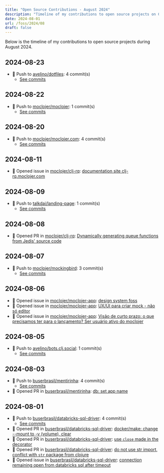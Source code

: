 ```yaml
---
title: "Open Source Contributions - August 2024"
description: "Timeline of my contributions to open source projects on GitHub during August 2024."
date: 2024-08-01
url: /foss/2024/08
draft: false
---
```


Below is the timeline of my contributions to open source projects during August 2024.

## 2024-08-23

- 🔨 Push to [avelino/dotfiles](https://github.com/avelino/dotfiles): 4 commit(s)
  - [See commits](https://github.com/avelino/dotfiles/commits?author=avelino&since=2024-08-23T00:00:00Z&until=2024-08-23T23:59:59Z)

## 2024-08-22

- 🔨 Push to [moclojer/moclojer](https://github.com/moclojer/moclojer): 1 commit(s)
  - [See commits](https://github.com/moclojer/moclojer/commits?author=avelino&since=2024-08-22T00:00:00Z&until=2024-08-22T23:59:59Z)

## 2024-08-20

- 🔨 Push to [moclojer/moclojer.com](https://github.com/moclojer/moclojer.com): 4 commit(s)
  - [See commits](https://github.com/moclojer/moclojer.com/commits?author=avelino&since=2024-08-20T00:00:00Z&until=2024-08-20T23:59:59Z)

## 2024-08-11

- 🐛 Opened issue in [moclojer/clj-rq](https://github.com/moclojer/clj-rq): [documentation site clj-rq.moclojer.com](https://github.com/moclojer/clj-rq/issues/19)

## 2024-08-09

- 🔨 Push to [talkdai/landing-page](https://github.com/talkdai/landing-page): 1 commit(s)
  - [See commits](https://github.com/talkdai/landing-page/commits?author=avelino&since=2024-08-09T00:00:00Z&until=2024-08-09T23:59:59Z)

## 2024-08-08

- 🔀 Opened PR in [moclojer/clj-rq](https://github.com/moclojer/clj-rq): [Dynamically generating queue functions from Jedis' source code](https://github.com/moclojer/clj-rq/pull/18)

## 2024-08-07

- 🔨 Push to [moclojer/mockingbird](https://github.com/moclojer/mockingbird): 3 commit(s)
  - [See commits](https://github.com/moclojer/mockingbird/commits?author=avelino&since=2024-08-07T00:00:00Z&until=2024-08-07T23:59:59Z)

## 2024-08-06

- 🐛 Opened issue in [moclojer/moclojer-app](https://github.com/moclojer/moclojer-app): [design system foss](https://github.com/moclojer/moclojer-app/issues/351)
- 🐛 Opened issue in [moclojer/moclojer-app](https://github.com/moclojer/moclojer-app): [UX/UI para criar mock - não só editor](https://github.com/moclojer/moclojer-app/issues/350)
- 🐛 Opened issue in [moclojer/moclojer-app](https://github.com/moclojer/moclojer-app): [Visão de curto prazo: o que precisamos ter para o lançamento? Ser usuário ativo do moclojer](https://github.com/moclojer/moclojer-app/issues/349)

## 2024-08-05

- 🔨 Push to [avelino/bots.clj.social](https://github.com/avelino/bots.clj.social): 1 commit(s)
  - [See commits](https://github.com/avelino/bots.clj.social/commits?author=avelino&since=2024-08-05T00:00:00Z&until=2024-08-05T23:59:59Z)

## 2024-08-03

- 🔨 Push to [buserbrasil/mentirinha](https://github.com/buserbrasil/mentirinha): 4 commit(s)
  - [See commits](https://github.com/buserbrasil/mentirinha/commits?author=avelino&since=2024-08-03T00:00:00Z&until=2024-08-03T23:59:59Z)
- 🔀 Opened PR in [buserbrasil/mentirinha](https://github.com/buserbrasil/mentirinha): [db: set app name](https://github.com/buserbrasil/mentirinha/pull/5)

## 2024-08-01

- 🔨 Push to [buserbrasil/databricks-sql-driver](https://github.com/buserbrasil/databricks-sql-driver): 4 commit(s)
  - [See commits](https://github.com/buserbrasil/databricks-sql-driver/commits?author=avelino&since=2024-08-01T00:00:00Z&until=2024-08-01T23:59:59Z)
- 🔀 Opened PR in [buserbrasil/databricks-sql-driver](https://github.com/buserbrasil/databricks-sql-driver): [docker/make: change --mount to -v (volume), clear](https://github.com/buserbrasil/databricks-sql-driver/pull/16)
- 🔀 Opened PR in [buserbrasil/databricks-sql-driver](https://github.com/buserbrasil/databricks-sql-driver): [use `close` made in the decorator](https://github.com/buserbrasil/databricks-sql-driver/pull/15)
- 🔀 Opened PR in [buserbrasil/databricks-sql-driver](https://github.com/buserbrasil/databricks-sql-driver): [do not use str import, conflict with `str` package from clojure ](https://github.com/buserbrasil/databricks-sql-driver/pull/14)
- 🐛 Opened issue in [buserbrasil/databricks-sql-driver](https://github.com/buserbrasil/databricks-sql-driver): [connection remaining open from databricks sql after timeout](https://github.com/buserbrasil/databricks-sql-driver/issues/13)

